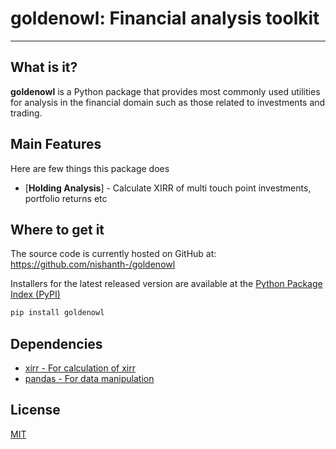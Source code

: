 # goldenowl: Financial analysis toolkit
---
## What is it?

**goldenowl** is a Python package that provides most commonly used utilities for analysis in the financial domain such as those related to investments and trading.

## Main Features
Here are few things this package does

  - [**Holding Analysis**] - Calculate XIRR of multi touch point investments, portfolio returns etc
  
## Where to get it
The source code is currently hosted on GitHub at:
https://github.com/nishanth-/goldenowl

Installers for the latest released version are available at the [Python
Package Index (PyPI)](https://pypi.org/project/goldenowl)

```sh
pip install goldenowl
```

## Dependencies
- [xirr - For calculation of xirr](https://pypi.org/project/xirr/)
- [pandas - For data manipulation](https://pypi.org/project/pandas/)


## License
[MIT](LICENSE)
